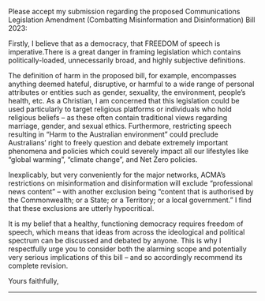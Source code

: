 Please accept my submission regarding the proposed Communications Legislation Amendment (Combatting Misinformation and
Disinformation) Bill 2023:

Firstly, I believe that as a democracy, that FREEDOM of speech is imperative.There is a great danger in framing legislation
which contains politically-loaded, unnecessarily broad, and highly subjective definitions.

The definition of harm in the proposed bill, for example, encompasses anything deemed hateful, disruptive, or harmful to a wide
range of personal attributes or entities such as gender, sexuality, the environment, people’s health, etc. As a Christian, I am
concerned that this legislation could be used particularly to target religious platforms or individuals who hold religious beliefs – as
these often contain traditional views regarding marriage, gender, and sexual ethics. Furthermore, restricting speech resulting in
“Harm to the Australian environment” could preclude Australians’ right to freely question and debate extremely important
phenomena and policies which could severely impact all our lifestyles like “global warming”, “climate change”, and Net Zero
policies.

Inexplicably, but very conveniently for the major networks, ACMA’s restrictions on misinformation and disinformation will
exclude “professional news content” – with another exclusion being “content that is authorised by the Commonwealth; or a State;
or a Territory; or a local government.” I find that these exclusions are utterly hypocritical.

It is my belief that a healthy, functioning democracy requires freedom of speech, which means that ideas from across the
ideological and political spectrum can be discussed and debated by anyone. This is why I respectfully urge you to consider both
the alarming scope and potentially very serious implications of this bill – and so accordingly recommend its complete revision.

Yours faithfully,


-----

